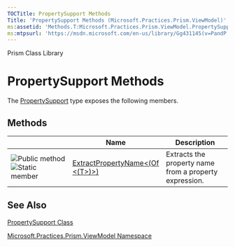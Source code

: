 ```yaml
---
TOCTitle: PropertySupport Methods
Title: 'PropertySupport Methods (Microsoft.Practices.Prism.ViewModel)'
ms:assetid: 'Methods.T:Microsoft.Practices.Prism.ViewModel.PropertySupport'
ms:mtpsurl: 'https://msdn.microsoft.com/en-us/library/Gg431145(v=PandP.50)'
---
```


Prism Class Library

PropertySupport Methods
=======================

The [PropertySupport](https://msdn.microsoft.com/t:microsoft.practices.prism.viewmodel.propertysupport) type exposes the following members.

Methods
-------

<span id="methodTableToggle"></span>
<table>
<colgroup>
<col width="33%" />
<col width="33%" />
<col width="33%" />
</colgroup>
<thead>
<tr class="header">
<th> </th>
<th>Name</th>
<th>Description</th>
</tr>
</thead>
<tbody>
<tr class="odd">
<td><img src="https://msdn.microsoft.com/en-us/Gg431145.pubmethod(en-us,PandP.50).gif" title="Public method" /><img src="https://msdn.microsoft.com/en-us/Gg431145.static(en-us,PandP.50).gif" title="Static member" /></td>
<td><a href="https://msdn.microsoft.com/m:microsoft.practices.prism.viewmodel.propertysupport.extractpropertyname%60%601(system.linq.expressions.expression%7bsystem.func%7b%60%600%7d%7d)">ExtractPropertyName&lt;(Of &lt;(T&gt;)&gt;)</a></td>
<td><div class="summary">
Extracts the property name from a property expression.
</div></td>
</tr>
</tbody>
</table>

See Also
--------


[PropertySupport Class](https://msdn.microsoft.com/t:microsoft.practices.prism.viewmodel.propertysupport)

[Microsoft.Practices.Prism.ViewModel Namespace](https://msdn.microsoft.com/n:microsoft.practices.prism.viewmodel)
